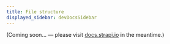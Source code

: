 ```yaml
---
title: File structure
displayed_sidebar: devDocsSidebar
---
```


(Coming soon… — please visit [docs.strapi.io](https://docs.strapi.io/developer-docs/latest/setup-deployment-guides/file-structure.html) in the meantime.) 


